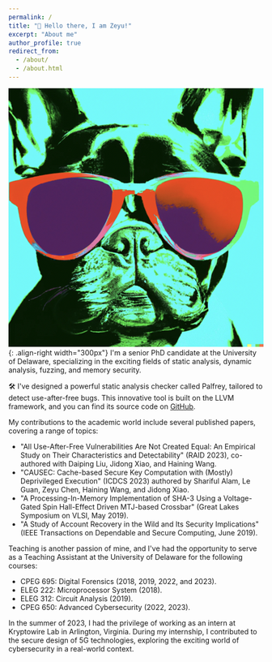 ```yaml
---
permalink: /
title: "🐨 Hello there, I am Zeyu!"
excerpt: "About me"
author_profile: true
redirect_from: 
  - /about/
  - /about.html
---
```


![Illustration of combining words and pictures](/images/dog.png){: .align-right width="300px"}
I'm a senior PhD candidate at the University of Delaware, specializing in the exciting fields of static analysis, dynamic analysis, fuzzing, and memory security.

🛠 I've designed a powerful static analysis checker called Palfrey, tailored to detect use-after-free bugs. This innovative tool is built on the LLVM framework, and you can find its source code on [GitHub](https://github.com/wtismyza/Palfrey).

My contributions to the academic world include several published papers, covering a range of topics:

- "All Use-After-Free Vulnerabilities Are Not Created Equal: An Empirical Study on Their Characteristics and Detectability" (RAID 2023), co-authored with Daiping Liu, Jidong Xiao, and Haining Wang.
- "CAUSEC: Cache-based Secure Key Computation with (Mostly) Deprivileged Execution" (ICDCS 2023) authored by Shariful Alam, Le Guan, Zeyu Chen, Haining Wang, and Jidong Xiao.
- "A Processing-In-Memory Implementation of SHA-3 Using a Voltage-Gated Spin Hall-Effect Driven MTJ-based Crossbar" (Great Lakes Symposium on VLSI, May 2019).
- "A Study of Account Recovery in the Wild and Its Security Implications" (IEEE Transactions on Dependable and Secure Computing, June 2019).

Teaching is another passion of mine, and I've had the opportunity to serve as a Teaching Assistant at the University of Delaware for the following courses:

- CPEG 695: Digital Forensics (2018, 2019, 2022, and 2023).
- ELEG 222: Microprocessor System (2018).
- ELEG 312: Circuit Analysis (2019).
- CPEG 650: Advanced Cybersecurity (2022, 2023).


In the summer of 2023, I had the privilege of working as an intern at Kryptowire Lab in Arlington, Virginia. During my internship, I contributed to the secure design of 5G technologies, exploring the exciting world of cybersecurity in a real-world context.

